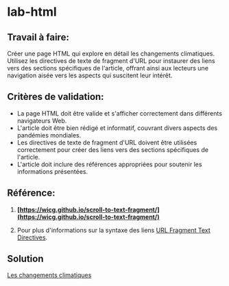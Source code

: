 # lab-html

## Travail à faire:

Créer une page HTML qui explore en détail les changements climatiques. Utilisez les directives de texte de fragment d'URL pour instaurer des liens vers des sections spécifiques de l'article, offrant ainsi aux lecteurs une navigation aisée vers les aspects qui suscitent leur intérêt.

## Critères de validation:

* La page HTML doit être valide et s'afficher correctement dans différents navigateurs Web.
* L'article doit être bien rédigé et informatif, couvrant divers aspects des pandémies mondiales.
* Les directives de texte de fragment d'URL doivent être utilisées correctement pour créer des liens vers des sections spécifiques de l'article.
* L'article doit inclure des références appropriées pour soutenir les informations présentées.

## Référence:

1. **[https://wicg.github.io/scroll-to-text-fragment/](https://wicg.github.io/scroll-to-text-fragment/)**


2. Pour plus d'informations sur la syntaxe des liens [URL Fragment Text Directives](https://wicg.github.io/scroll-to-text-fragment/).

## Solution 
<a href="index.html">Les changements climatiques</a>